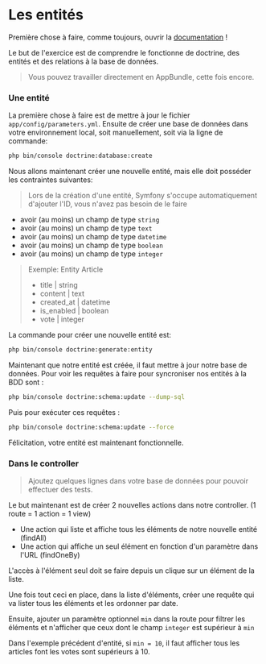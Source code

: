 # Les entités

Première chose à faire, comme toujours, ouvrir la [documentation](http://symfony.com/doc/current/doctrine.html) !

Le but de l'exercice est de comprendre le fonctionne de doctrine, des entités et des relations à la base de données.

> Vous pouvez travailler directement en AppBundle, cette fois encore.

### Une entité

La première chose à faire est de mettre à jour le fichier `app/config/parameters.yml`.
Ensuite de créer une base de données dans votre environnement local, soit manuellement, soit via la ligne de commande:
  
```bash
php bin/console doctrine:database:create
```
  

Nous allons maintenant créer une nouvelle entité, mais elle doit posséder les contraintes suivantes:

> Lors de la création d'une entité, Symfony s'occupe automatiquement d'ajouter l'ID, vous n'avez pas besoin de le faire

- avoir (au moins) un champ de type `string`
- avoir (au moins) un champ de type `text`
- avoir (au moins) un champ de type `datetime`
- avoir (au moins) un champ de type `boolean`
- avoir (au moins) un champ de type `integer`

> Exemple: Entity Article
> - title | string
> - content | text
> - created_at | datetime
> - is_enabled | boolean
> - vote | integer

La commande pour créer une nouvelle entité est:

```bash
php bin/console doctrine:generate:entity

```

Maintenant que notre entité est créée, il faut mettre à jour notre base de données.
Pour voir les requêtes à faire pour syncroniser nos entités à la BDD sont :

```bash
php bin/console doctrine:schema:update --dump-sql
```

Puis pour exécuter ces requêtes :

```bash
php bin/console doctrine:schema:update --force
```

Félicitation, votre entité est maintenant fonctionnelle.


### Dans le controller

> Ajoutez quelques lignes dans votre base de données pour pouvoir effectuer des tests.

Le but maintenant est de créer 2 nouvelles actions dans notre controller.
(1 route = 1 action = 1 view)

- Une action qui liste et affiche tous les éléments de notre nouvelle entité (findAll)
- Une action qui affiche un seul élément en fonction d'un paramètre dans l'URL (findOneBy)

L'accès à l'élément seul doit se faire depuis un clique sur un élément de la liste.

Une fois tout ceci en place, dans la liste d'éléments, créer une requête qui va lister tous les éléments et les ordonner par date.

Ensuite, ajouter un paramètre optionnel `min` dans la route pour filtrer les éléments et n'afficher que ceux dont le champ `integer` est supérieur à `min`

Dans l'exemple précédent d'entité, si `min = 10`, il faut afficher tous les articles font les votes sont supérieurs à 10.


